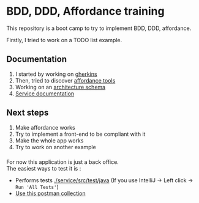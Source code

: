 # BDD, DDD, Affordance training

This repository is a boot camp to try to implement BDD, DDD, affordance.  

Firstly, I tried to work on a TODO list example.

## Documentation

1. I started by working on [gherkins](./doc/gherkins.md)
2. Then, tried to discover [affordance tools](./doc/affordance.md)
3. Working on an [architecture schema](./doc/architecture.md)
4. [Service documentation](./service/README.md)

## Next steps

1. Make affordance works
2. Try to implement a front-end to be compliant with it
3. Make the whole app works
4. Try to work on another example

###

For now this application is just a back office.  
The easiest ways to test it is : 
 - Performs tests [./service/src/test/java](./service/src/test/java) (If you use IntelliJ -> Left click -> `Run 'All Tests'`)
 - [Use this postman collection](https://www.getpostman.com/collections/29ec62bd3b5ed531c0b5)